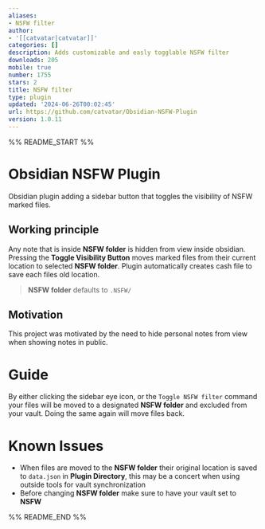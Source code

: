 ```yaml
---
aliases:
- NSFW filter
author:
- '[[catvatar|catvatar]]'
categories: []
description: Adds customizable and easly togglable NSFW filter
downloads: 205
mobile: true
number: 1755
stars: 2
title: NSFW filter
type: plugin
updated: '2024-06-26T00:02:45'
url: https://github.com/catvatar/Obsidian-NSFW-Plugin
version: 1.0.11
---
```


%% README_START %%

# Obsidian NSFW Plugin
Obsidian plugin adding a sidebar button that toggles the visibility of NSFW marked files. 
## Working principle
Any note that is inside **NSFW folder** is hidden from view inside obsidian. Pressing the **Toggle Visibility Button** moves marked files from their current location to selected **NSFW folder**. Plugin automatically creates cash file to save each files old location.
>**NSFW folder** defaults to `.NSFW/`
## Motivation
This project was motivated by the need to hide personal notes from view when showing notes in public.
# Guide
By either clicking the sidebar eye icon, or the `Toggle NSFW filter` command your files will be moved to a designated **NSFW folder** and excluded from your vault. Doing the same again will move files back.
# Known Issues
- When files are moved to the **NSFW folder** their original location is saved to `data.json` in **Plugin Directory**, this may be a concert when using outside tools for vault synchronization
- Before changing **NSFW folder** make sure to have your vault set to **NSFW**


%% README_END %%